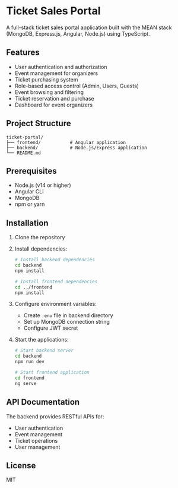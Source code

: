 # Ticket Sales Portal

A full-stack ticket sales portal application built with the MEAN stack (MongoDB, Express.js, Angular, Node.js) using TypeScript.

## Features

- User authentication and authorization
- Event management for organizers
- Ticket purchasing system
- Role-based access control (Admin, Users, Guests)
- Event browsing and filtering
- Ticket reservation and purchase
- Dashboard for event organizers

## Project Structure

```
ticket-portal/
├── frontend/           # Angular application
├── backend/            # Node.js/Express application
└── README.md
```

## Prerequisites

- Node.js (v14 or higher)
- Angular CLI
- MongoDB
- npm or yarn

## Installation

1. Clone the repository
2. Install dependencies:
   ```bash
   # Install backend dependencies
   cd backend
   npm install

   # Install frontend dependencies
   cd ../frontend
   npm install
   ```

3. Configure environment variables:
   - Create `.env` file in backend directory
   - Set up MongoDB connection string
   - Configure JWT secret

4. Start the applications:
   ```bash
   # Start backend server
   cd backend
   npm run dev

   # Start frontend application
   cd frontend
   ng serve
   ```

## API Documentation

The backend provides RESTful APIs for:
- User authentication
- Event management
- Ticket operations
- User management

## License

MIT 
